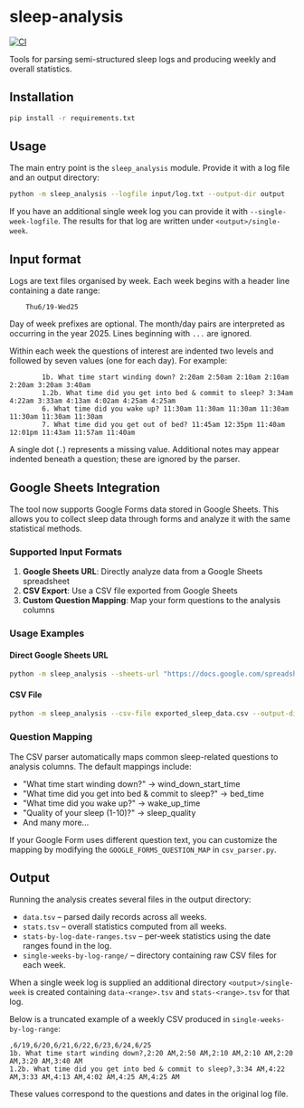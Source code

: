 # sleep-analysis

[![CI](https://github.com/joeflack4/sleep-analysis/actions/workflows/tests.yml/badge.svg)](https://github.com/joeflack4/sleep-analysis/actions/workflows/tests.yml)

Tools for parsing semi-structured sleep logs and producing weekly and overall statistics.

## Installation

```bash
pip install -r requirements.txt
```

## Usage

The main entry point is the `sleep_analysis` module. Provide it with a log file and an output directory:

```bash
python -m sleep_analysis --logfile input/log.txt --output-dir output
```

If you have an additional single week log you can provide it with `--single-week-logfile`. The results for that log are written under `<output>/single-week`.

## Input format

Logs are text files organised by week. Each week begins with a header line containing a date range:

```
    Thu6/19-Wed25
```

Day of week prefixes are optional. The month/day pairs are interpreted as occurring in the year 2025. Lines beginning with `...` are ignored.

Within each week the questions of interest are indented two levels and followed by seven values (one for each day). For example:

```
        1b. What time start winding down? 2:20am 2:50am 2:10am 2:10am 2:20am 3:20am 3:40am
        1.2b. What time did you get into bed & commit to sleep? 3:34am 4:22am 3:33am 4:13am 4:02am 4:25am 4:25am
        6. What time did you wake up? 11:30am 11:30am 11:30am 11:30am 11:30am 11:30am 11:30am
        7. What time did you get out of bed? 11:45am 12:35pm 11:40am 12:01pm 11:43am 11:57am 11:40am
```

A single dot (`.`) represents a missing value. Additional notes may appear indented beneath a question; these are ignored by the parser.

## Google Sheets Integration

The tool now supports Google Forms data stored in Google Sheets. This allows you to collect sleep data through forms and analyze it with the same statistical methods.

### Supported Input Formats

1. **Google Sheets URL**: Directly analyze data from a Google Sheets spreadsheet
2. **CSV Export**: Use a CSV file exported from Google Sheets
3. **Custom Question Mapping**: Map your form questions to the analysis columns

### Usage Examples

#### Direct Google Sheets URL
```bash
python -m sleep_analysis --sheets-url "https://docs.google.com/spreadsheets/d/YOUR_SPREADSHEET_ID/edit" --output-dir output
```

#### CSV File
```bash
python -m sleep_analysis --csv-file exported_sleep_data.csv --output-dir output
```

### Question Mapping

The CSV parser automatically maps common sleep-related questions to analysis columns. The default mappings include:

- "What time start winding down?" → wind_down_start_time
- "What time did you get into bed & commit to sleep?" → bed_time  
- "What time did you wake up?" → wake_up_time
- "Quality of your sleep (1-10)?" → sleep_quality
- And many more...

If your Google Form uses different question text, you can customize the mapping by modifying the `GOOGLE_FORMS_QUESTION_MAP` in `csv_parser.py`.

## Output

Running the analysis creates several files in the output directory:

- `data.tsv` – parsed daily records across all weeks.
- `stats.tsv` – overall statistics computed from all weeks.
- `stats-by-log-date-ranges.tsv` – per‑week statistics using the date ranges found in the log.
- `single-weeks-by-log-range/` – directory containing raw CSV files for each week.

When a single week log is supplied an additional directory `<output>/single-week` is created containing `data-<range>.tsv` and `stats-<range>.tsv` for that log.

Below is a truncated example of a weekly CSV produced in `single-weeks-by-log-range`:

```
,6/19,6/20,6/21,6/22,6/23,6/24,6/25
1b. What time start winding down?,2:20 AM,2:50 AM,2:10 AM,2:10 AM,2:20 AM,3:20 AM,3:40 AM
1.2b. What time did you get into bed & commit to sleep?,3:34 AM,4:22 AM,3:33 AM,4:13 AM,4:02 AM,4:25 AM,4:25 AM
```

These values correspond to the questions and dates in the original log file.
